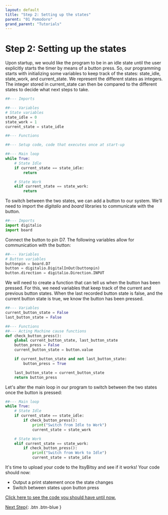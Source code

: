 ```yaml
---
layout: default
title: "Step 2: Setting up the states"
parent: "01 Pomodoro"
grand_parent: "Tutorials"
---
```


# Step 2: Setting up the states
Upon startup, we would like the program to be in an idle state until the user explicitly starts the timer by means of a button press. So, our programming starts with initializing some variables to keep track of the states: state_idle, state_work, and current_state. We represent the different states as integers. The integer stored in current_state can then be compared to the different states to decide what next steps to take. 

```python
##--- Imports

##--- Variables
# State variables
state_idle = 0
state_work = 1
current_state = state_idle

##--- Functions

##--- Setup code, code that executes once at start-up

##--- Main loop
while True:
    # State Idle
    if current_state == state_idle:
        return

    # State Work
    elif current_state == state_work:
        return

```

To switch between the two states, we can add a button to our system. We'll need to import the *digitalio* and *board* libraries to communicate with the button.

```python
##--- Imports
import digitalio
import board

```

Connect the button to pin D7. The following variables allow for communication with the button:

```python
##--- Variables
# Button variables
buttonpin = board.D7
button = digitalio.DigitalInOut(buttonpin)
button.direction = digitalio.Direction.INPUT

```

We will need to create a function that can tell us when the button has been pressed. For this, we need variables that keep track of the current and previous button states. When the last recorded button state is false, and the current button state is true, we know the button has been pressed.

```python
##--- Variables
current_button_state = False
last_button_state = False

##--- Functions
##--- Acting Machine cause functions
def check_button_press():
    global current_button_state, last_button_state
    button_press = False
    current_button_state = button.value

    if current_button_state and not last_button_state:
        button_press = True

    last_button_state = current_button_state
    return button_press

```

Let's alter the main loop in our program to switch between the two states once the button is pressed:

```python
##--- Main loop
while True:
    # State Idle
    if current_state == state_idle:
        if check_button_press():
            print("Switch from Idle to Work") 
            current_state = state_work

    # State Work
    elif current_state == state_work:
        if check_button_press():
            print("Switch from Work to Idle") 
            current_state = state_idle

```

It's time to upload your code to the ItsyBitsy and see if it works! Your code should now:

 - Output a print statement once the state changes
 - Switch between states upon button press
 
[Click here to see the code you should have until now.](step2-code)

[Next Step](step3){: .btn .btn-blue }